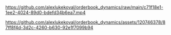 




https://github.com/alexlukekoval/orderbook_dynamics/raw/main/c71f18e1-1ee2-4024-89d0-bdefd34b6ea7.mp4


https://github.com/alexlukekoval/orderbook_dynamics/assets/120746378/87ff8f4d-3d2c-4260-b630-92e1f7099b94

